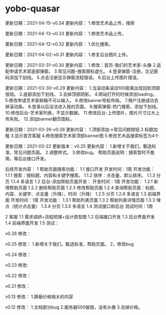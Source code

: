 # yobo-quasar

更新日期：2021-04-15-v0.34
更新内容：
  1.修改艺术品上传，搜索


更新日期：2021-04-13-v0.33
更新内容：
 1.修改艺术品上传。

更新日期：2021-04-12-v0.32
更新内容：
 1.优化搜索。


更新日期：2021-04-02-v0.31
更新内容：
 1.修复后台图片上传。

更新日期：2021-03-31-v0.30
更新内容：
  1.修改：首页-我们的艺术家-头像
  2.适配申请艺术家底部弹窗。
  3.常见问题-搜索图标虚化。
  4.登录弹窗-注册，忘记密码添加下划线。
  5.点击注册显示弹窗流程错误。
  6.后台上传图片错误。


更新日期：2021-03-30-v0.29
更新内容：
  1.当滚动条滚动100距离出现回到顶部按钮。
  2.底部添加下划线。
  3.去掉顶部阴影。
  4.网站打开的时候添加loading。
  5.修改申请艺术家邮箱不可以输入。
  6.修改banner导航布局。
  7.用户注册成功去掉滚动条。
  8.登录以后没法进入我的页面。
  9.搜索弹窗-热门搜索，添加下划线。
  10.修改后台-艺术家列表，不显示数据。
  11.修改后台-上传图片，图片尺寸过大上传失败。
  12.添加banner翻页图标。

更新日期：2021-03-26-v0.28
更新内容：
  1.顶部添加->常见问题按钮
  2.标题加粗
  3.显示首页客服
  4.修改搜索艺术家顶部banner图
  5.修改艺术品搜索标签为4个



更新日期：2021-03-22
更新版本：v0.25
更新内容：
 1.新增关于我们，甄选标准，常见问题页面。
 2.调整样式。
 3.修改bug。
帮助页面说明：搜索暂时不能用，等后台接口开发。

后续开发内容：
1 帮助页面搜索功能：
 1.1 接口开发
    开发时间：1周
    开发功能：
      1.1.1 搜索：按标题、内容和关键字搜索。
      1.1.2 排序：点击量、默认排序。
      1.1.3 分页
      1.1.4 多语言
  1.2 后台-添加帮助页面开发：
    开发时间：1周
    开发功能：
      1.2.1 新增帮助页面
      1.2.2 删除帮助页面
      1.2.3 修改帮助页面
      1.2.4 查询帮助页面：标题、内容、关键字、点击量（升降）、时间（升降）
      1.2.5 分页
      1.2.6 多语言
  1.3 前端界面
    开发时间：1周
    开发功能：
      1.3.1 帮助列表页面
      1.3.2 帮助列表详情页面
      1.3.3 埋点（统计点击量）
      1.3.4 分页
      1.3.5 多语言
  1.4 测试接口和后台
    测试时间：1周

2 客服
  1.1 需求调研+流程梳理+设计原型图
  1.2 后端接口开发
  1.3 后台界面开发
  1.4 前端界面开发
  1.5 测试：


v0.26
修改：

v0.25
修改：
  1.新增关于我们，甄选标准，帮助页面。
  2，修改bug

v0.24
修改：

v0.23
修改:

v0.22
修改：

v0.21
修改：

v0.13
修改：
  1.屏蔽价格相关的内容


v0.12
修改：
  1.文档部分bug
  2.服务器500报错，没有头像
  3.去掉价格。
